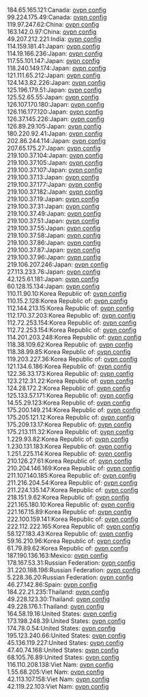 184.65.165.121:Canada: [ovpn config](vpn/184_65_165_121.ovpn)  
99.224.175.49:Canada: [ovpn config](vpn/99_224_175_49.ovpn)  
119.97.247.62:China: [ovpn config](vpn/119_97_247_62.ovpn)  
163.142.0.97:China: [ovpn config](vpn/163_142_0_97.ovpn)  
49.207.212.221:India: [ovpn config](vpn/49_207_212_221.ovpn)  
114.159.181.41:Japan: [ovpn config](vpn/114_159_181_41.ovpn)  
114.19.166.236:Japan: [ovpn config](vpn/114_19_166_236.ovpn)  
117.55.101.147:Japan: [ovpn config](vpn/117_55_101_147.ovpn)  
118.240.149.174:Japan: [ovpn config](vpn/118_240_149_174.ovpn)  
121.111.65.212:Japan: [ovpn config](vpn/121_111_65_212.ovpn)  
124.143.82.226:Japan: [ovpn config](vpn/124_143_82_226.ovpn)  
125.196.179.51:Japan: [ovpn config](vpn/125_196_179_51.ovpn)  
125.52.65.55:Japan: [ovpn config](vpn/125_52_65_55.ovpn)  
126.107.170.180:Japan: [ovpn config](vpn/126_107_170_180.ovpn)  
126.116.177.120:Japan: [ovpn config](vpn/126_116_177_120.ovpn)  
126.37.145.226:Japan: [ovpn config](vpn/126_37_145_226.ovpn)  
126.89.29.105:Japan: [ovpn config](vpn/126_89_29_105.ovpn)  
180.220.92.41:Japan: [ovpn config](vpn/180_220_92_41.ovpn)  
202.86.244.114:Japan: [ovpn config](vpn/202_86_244_114.ovpn)  
207.65.175.27:Japan: [ovpn config](vpn/207_65_175_27.ovpn)  
219.100.37.104:Japan: [ovpn config](vpn/219_100_37_104.ovpn)  
219.100.37.105:Japan: [ovpn config](vpn/219_100_37_105.ovpn)  
219.100.37.107:Japan: [ovpn config](vpn/219_100_37_107.ovpn)  
219.100.37.13:Japan: [ovpn config](vpn/219_100_37_13.ovpn)  
219.100.37.177:Japan: [ovpn config](vpn/219_100_37_177.ovpn)  
219.100.37.182:Japan: [ovpn config](vpn/219_100_37_182.ovpn)  
219.100.37.19:Japan: [ovpn config](vpn/219_100_37_19.ovpn)  
219.100.37.31:Japan: [ovpn config](vpn/219_100_37_31.ovpn)  
219.100.37.49:Japan: [ovpn config](vpn/219_100_37_49.ovpn)  
219.100.37.51:Japan: [ovpn config](vpn/219_100_37_51.ovpn)  
219.100.37.55:Japan: [ovpn config](vpn/219_100_37_55.ovpn)  
219.100.37.58:Japan: [ovpn config](vpn/219_100_37_58.ovpn)  
219.100.37.86:Japan: [ovpn config](vpn/219_100_37_86.ovpn)  
219.100.37.87:Japan: [ovpn config](vpn/219_100_37_87.ovpn)  
219.100.37.96:Japan: [ovpn config](vpn/219_100_37_96.ovpn)  
219.106.207.246:Japan: [ovpn config](vpn/219_106_207_246.ovpn)  
27.113.233.76:Japan: [ovpn config](vpn/27_113_233_76.ovpn)  
42.125.61.181:Japan: [ovpn config](vpn/42_125_61_181.ovpn)  
60.128.15.134:Japan: [ovpn config](vpn/60_128_15_134.ovpn)  
110.11.90.10:Korea Republic of: [ovpn config](vpn/110_11_90_10.ovpn)  
110.15.2.128:Korea Republic of: [ovpn config](vpn/110_15_2_128.ovpn)  
112.144.213.15:Korea Republic of: [ovpn config](vpn/112_144_213_15.ovpn)  
112.170.37.203:Korea Republic of: [ovpn config](vpn/112_170_37_203.ovpn)  
112.72.253.154:Korea Republic of: [ovpn config](vpn/112_72_253_154.ovpn)  
112.72.253.154:Korea Republic of: [ovpn config](vpn/112_72_253_154.ovpn)  
114.201.203.248:Korea Republic of: [ovpn config](vpn/114_201_203_248.ovpn)  
118.38.109.62:Korea Republic of: [ovpn config](vpn/118_38_109_62.ovpn)  
118.38.99.85:Korea Republic of: [ovpn config](vpn/118_38_99_85.ovpn)  
119.203.227.36:Korea Republic of: [ovpn config](vpn/119_203_227_36.ovpn)  
121.134.6.186:Korea Republic of: [ovpn config](vpn/121_134_6_186.ovpn)  
122.36.33.173:Korea Republic of: [ovpn config](vpn/122_36_33_173.ovpn)  
123.212.31.22:Korea Republic of: [ovpn config](vpn/123_212_31_22.ovpn)  
124.28.172.2:Korea Republic of: [ovpn config](vpn/124_28_172_2.ovpn)  
125.133.57.171:Korea Republic of: [ovpn config](vpn/125_133_57_171.ovpn)  
14.55.29.123:Korea Republic of: [ovpn config](vpn/14_55_29_123.ovpn)  
175.200.149.214:Korea Republic of: [ovpn config](vpn/175_200_149_214.ovpn)  
175.205.121.12:Korea Republic of: [ovpn config](vpn/175_205_121_12.ovpn)  
175.209.13.17:Korea Republic of: [ovpn config](vpn/175_209_13_17.ovpn)  
175.213.111.32:Korea Republic of: [ovpn config](vpn/175_213_111_32.ovpn)  
1.229.93.82:Korea Republic of: [ovpn config](vpn/1_229_93_82.ovpn)  
1.230.131.183:Korea Republic of: [ovpn config](vpn/1_230_131_183.ovpn)  
1.251.225.114:Korea Republic of: [ovpn config](vpn/1_251_225_114.ovpn)  
210.126.27.61:Korea Republic of: [ovpn config](vpn/210_126_27_61.ovpn)  
210.204.146.169:Korea Republic of: [ovpn config](vpn/210_204_146_169.ovpn)  
211.107.140.185:Korea Republic of: [ovpn config](vpn/211_107_140_185.ovpn)  
211.216.204.54:Korea Republic of: [ovpn config](vpn/211_216_204_54.ovpn)  
211.224.135.147:Korea Republic of: [ovpn config](vpn/211_224_135_147.ovpn)  
218.151.9.62:Korea Republic of: [ovpn config](vpn/218_151_9_62.ovpn)  
221.165.180.10:Korea Republic of: [ovpn config](vpn/221_165_180_10.ovpn)  
221.167.15.89:Korea Republic of: [ovpn config](vpn/221_167_15_89.ovpn)  
222.100.159.141:Korea Republic of: [ovpn config](vpn/222_100_159_141.ovpn)  
222.112.222.165:Korea Republic of: [ovpn config](vpn/222_112_222_165.ovpn)  
58.127.183.43:Korea Republic of: [ovpn config](vpn/58_127_183_43.ovpn)  
59.16.210.96:Korea Republic of: [ovpn config](vpn/59_16_210_96.ovpn)  
61.79.89.62:Korea Republic of: [ovpn config](vpn/61_79_89_62.ovpn)  
187.190.136.163:Mexico: [ovpn config](vpn/187_190_136_163.ovpn)  
178.167.53.31:Russian Federation: [ovpn config](vpn/178_167_53_31.ovpn)  
31.220.188.196:Russian Federation: [ovpn config](vpn/31_220_188_196.ovpn)  
5.228.36.20:Russian Federation: [ovpn config](vpn/5_228_36_20.ovpn)  
46.27.142.86:Spain: [ovpn config](vpn/46_27_142_86.ovpn)  
184.22.21.235:Thailand: [ovpn config](vpn/184_22_21_235.ovpn)  
49.228.123.30:Thailand: [ovpn config](vpn/49_228_123_30.ovpn)  
49.228.176.1:Thailand: [ovpn config](vpn/49_228_176_1.ovpn)  
164.58.19.16:United States: [ovpn config](vpn/164_58_19_16.ovpn)  
173.198.248.39:United States: [ovpn config](vpn/173_198_248_39.ovpn)  
174.78.0.54:United States: [ovpn config](vpn/174_78_0_54.ovpn)  
195.123.240.66:United States: [ovpn config](vpn/195_123_240_66.ovpn)  
45.136.119.227:United States: [ovpn config](vpn/45_136_119_227.ovpn)  
47.40.74.168:United States: [ovpn config](vpn/47_40_74_168.ovpn)  
68.105.76.89:United States: [ovpn config](vpn/68_105_76_89.ovpn)  
116.110.208.138:Viet Nam: [ovpn config](vpn/116_110_208_138.ovpn)  
1.55.68.205:Viet Nam: [ovpn config](vpn/1_55_68_205.ovpn)  
42.113.107.158:Viet Nam: [ovpn config](vpn/42_113_107_158.ovpn)  
42.119.22.103:Viet Nam: [ovpn config](vpn/42_119_22_103.ovpn)  
